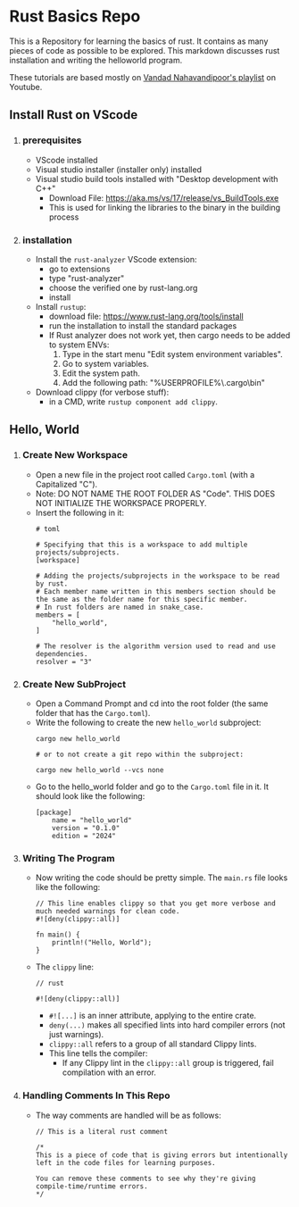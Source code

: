 # Rust Basics Repo

This is a Repository for learning the basics of rust. It contains as many pieces of code as possible to be explored. This markdown discusses rust installation and writing the helloworld program.

These tutorials are based mostly on [Vandad Nahavandipoor's playlist](https://www.youtube.com/playlist?list=PL6yRaaP0WPkWRsXJgdnw9lj1vchAaKwfS) on Youtube.

## Install Rust on VScode

1) ### prerequisites
    - VScode installed
    - Visual studio installer (installer only) installed
    - Visual studio build tools installed with "Desktop development with C++"
        - Download File: https://aka.ms/vs/17/release/vs_BuildTools.exe
        - This is used for linking the libraries to the binary in the building process

2) ### installation
    - Install the `rust-analyzer` VScode extension:
        - go to extensions
        - type "rust-analyzer"
        - choose the verified one by rust-lang.org
        - install
    - Install `rustup`:
        - download file: https://www.rust-lang.org/tools/install
        - run the installation to install the standard packages
        - If Rust analyzer does not work yet, then cargo needs to be added to system ENVs:
            1) Type in the start menu "Edit system environment variables".
            2) Go to system variables.
            3) Edit the system path.
            4) Add the following path: "%USERPROFILE%\\.cargo\\bin"
    - Download clippy (for verbose stuff):
        - in a CMD, write `rustup component add clippy`.

## Hello, World

1) ### Create New Workspace
    - Open a new file in the project root called `Cargo.toml` (with a Capitalized "C").
    - Note: DO NOT NAME THE ROOT FOLDER AS "Code". THIS DOES NOT INITIALIZE THE WORKSPACE PROPERLY.
    - Insert the following in it:
        ```
        # toml

        # Specifying that this is a workspace to add multiple projects/subprojects. 
        [workspace]

        # Adding the projects/subprojects in the workspace to be read by rust.
        # Each member name written in this members section should be the same as the folder name for this specific member.
        # In rust folders are named in snake_case.
        members = [
            "hello_world",
        ]

        # The resolver is the algorithm version used to read and use dependencies.
        resolver = "3"

        ```
2) ### Create New SubProject
    - Open a Command Prompt and cd into the root folder (the same folder that has the `Cargo.toml`).
    - Write the following to create the new `hello_world` subproject:
        ```
        cargo new hello_world

        # or to not create a git repo within the subproject:

        cargo new hello_world --vcs none
        ```
    - Go to the hello_world folder and go to the `Cargo.toml` file in it. It should look like the following:
        ```
        [package]
            name = "hello_world"
            version = "0.1.0"
            edition = "2024"
        ```
3) ### Writing The Program
    - Now writing the code should be pretty simple. The `main.rs` file looks like the following:
        ```
        // This line enables clippy so that you get more verbose and much needed warnings for clean code.
        #![deny(clippy::all)]

        fn main() {
            println!("Hello, World");
        }

        ```

    - The `clippy` line:
        ```
        // rust

        #![deny(clippy::all)]
        ```
        - `#![...]` is an inner attribute, applying to the entire crate.
        - `deny(...)` makes all specified lints into hard compiler errors (not just warnings).
        - `clippy::all` refers to a group of all standard Clippy lints.
        - This line tells the compiler:
            - If any Clippy lint in the `clippy::all` group is triggered, fail compilation with an error.

4) ### Handling Comments In This Repo
    - The way comments are handled will be as follows:
        ```
        // This is a literal rust comment

        /*
        This is a piece of code that is giving errors but intentionally left in the code files for learning purposes.

        You can remove these comments to see why they're giving compile-time/runtime errors.
        */ 
        ```
